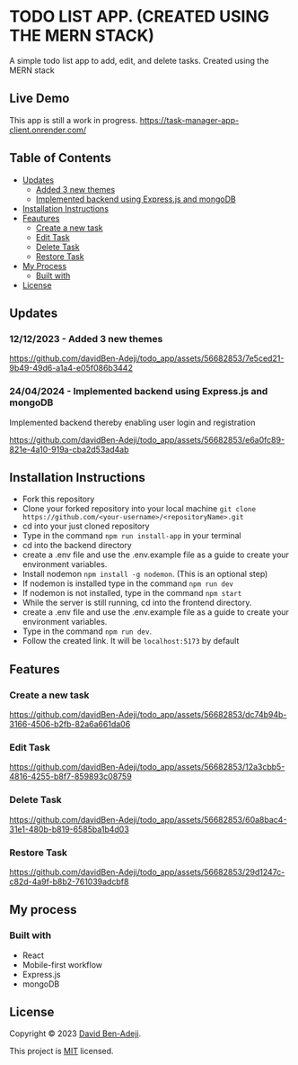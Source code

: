 # TODO LIST APP. (CREATED USING THE MERN STACK)

A simple todo list app to add, edit, and delete tasks. Created using the MERN stack

## Live Demo

This app is still a work in progress. https://task-manager-app-client.onrender.com/

## Table of Contents

- [Updates](#updates)
  - [Added 3 new themes](#themes)
  - [Implemented backend using Express.js and mongoDB](#implementedBackend)
- [Installation Instructions](#installation-instructions)
- [Feautures](#features)
  - [Create a new task](#create-a-new-task)
  - [Edit Task](#edit-task)
  - [Delete Task](#delete-task)
  - [Restore Task](#restore-task)
- [My Process](#my-process)
  - [Built with](#built-with)
- [License](#license)

## Updates

### 12/12/2023 - Added 3 new themes <a name="themes"></a>

https://github.com/davidBen-Adeji/todo_app/assets/56682853/7e5ced21-9b49-49d6-a1a4-e05f086b3442

### 24/04/2024 - Implemented backend using Express.js and mongoDB <a name="implementedBackend"></a>

Implemented backend thereby enabling user login and registration

https://github.com/davidBen-Adeji/todo_app/assets/56682853/e6a0fc89-821e-4a10-919a-cba2d53ad4ab

## Installation Instructions

- Fork this repository
- Clone your forked repository into your local machine `git clone https://github.com/<your-username>/<repositoryName>.git`
- cd into your just cloned repository
- Type in the command `npm run install-app` in your terminal
- cd into the backend directory
- create a .env file and use the .env.example file as a guide to create your environment variables.
- Install nodemon `npm install -g nodemon`. (This is an optional step)
- If nodemon is installed type in the command `npm run dev`
- If nodemon is not installed, type in the command `npm start`
- While the server is still running, cd into the frontend directory.
- create a .env file and use the .env.example file as a guide to create your environment variables.
- Type in the command `npm run dev`.
- Follow the created link. It will be `localhost:5173` by default

## Features

### Create a new task

https://github.com/davidBen-Adeji/todo_app/assets/56682853/dc74b94b-3166-4506-b2fb-82a6a661da06

### Edit Task

https://github.com/davidBen-Adeji/todo_app/assets/56682853/12a3cbb5-4816-4255-b8f7-859893c08759

### Delete Task

https://github.com/davidBen-Adeji/todo_app/assets/56682853/60a8bac4-31e1-480b-b819-6585ba1b4d03

### Restore Task

https://github.com/davidBen-Adeji/todo_app/assets/56682853/29d1247c-c82d-4a9f-b8b2-761039adcbf8

## My process

### Built with

- React
- Mobile-first workflow
- Express.js
- mongoDB

## License

Copyright © 2023 [David Ben-Adeji](https://github.com/davidBen-Adeji/todo_app/).

This project is [MIT](./LICENSE) licensed.
